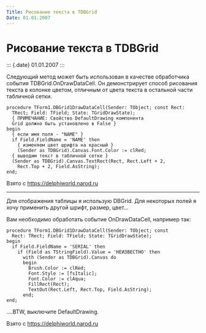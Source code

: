 ```yaml
---
Title: Рисование текста в TDBGrid
Date: 01.01.2007
---
```



Рисование текста в TDBGrid
==========================

::: {.date}
01.01.2007
:::

Следующий метод может быть использован в качестве обработчика события
TDBGrid.OnDrawDataCell. Он демонстрирует способ рисования текста в
колонке цветом, отличным от цвета текста в остальной части табличной
сетки.

    procedure TForm1.DBGrid1DrawDataCell(Sender: TObject; const Rect:
      TRect; Field: TField; State: TGridDrawState);
      { ПРИМЕЧАНИЕ: Свойство DefaultDrawing компонента
      Grid должно быть установлено в False }
    begin
      { если имя поля - "NAME" }
      if Field.FieldName = 'NAME' then
        { изменяем цвет шрифта на красный }
        (Sender as TDBGrid).Canvas.Font.Color := clRed;
      { выводим текст в табличной сетке }
      (Sender as TDBGrid).Canvas.TextRect(Rect, Rect.Left + 2,
        Rect.Top + 2, Field.AsString);
    end;

Взято с <https://delphiworld.narod.ru>

------------------------------------------------------------------------

Для отображения таблицы я использую DBGrid. Для некоторых полей я хочу
применить другой шрифт, размер, цвет...

Вам необходимо обработать событие OnDrawDataCell, например так:

    procedure TForm1.DBGrid1DrawDataCell(Sender: TObject; const 
      Rect: TRect; Field: TField; State: TGridDrawState);
    begin
      if Field.FieldName = 'SERIAL' then
        if (Field as TStringField).Value = 'НЕИЗВЕСТНО' then
          with (Sender as TDBGrid).Canvas do 
          begin
            Brush.Color := clRed;
            Font.Style := [fsItalic];
            Font.Color := clAqua;
            FillRect(Rect);
            TextOut(Rect.Left, Rect.Top, Field.AsString);
          end;
    end;

....BTW, выключите DefaultDrawing.

Взято с <https://delphiworld.narod.ru>

